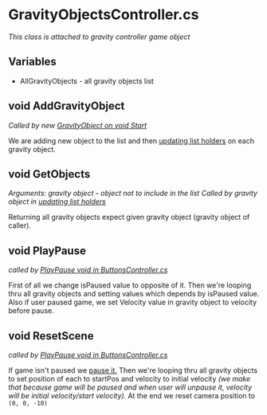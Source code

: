 # GravityObjectsController.cs
*This class is attached to gravity controller game object*

## Variables
* AllGravityObjects - all gravity objects list

## void AddGravityObject
*Called by new [GravityObject on void Start](https://github.com/mmarusiak/Universe-Simulator/blob/main/Code%20Documentation/Gravity%20Controllers/01.%20GravityObject.cs.md#void-start)*

We are adding new object to the list and then [updating list holders](https://github.com/mmarusiak/Universe-Simulator/blob/main/Code%20Documentation/Gravity%20Controllers/01.%20GravityObject.cs.md#void-updateprivatelist) on each gravity object.

## void GetObjects
*Arguments: gravity object - object not to include in the list*
*Called by gravity object in [updating list holders](https://github.com/mmarusiak/Universe-Simulator/blob/main/Code%20Documentation/Gravity%20Controllers/01.%20GravityObject.cs.md#void-updateprivatelist)*

Returning all gravity objects expect given gravity object (gravity object of caller).

## void PlayPause

*called by [PlayPause void in ButtonsController.cs](../UI%20Controllers/02.%20ButtonsController.cs.md#void-playpause)*

First of all we change isPaused value to opposite of it. Then we're looping thru all gravity objects and setting values which depends by isPaused value. Also if user paused game, we set Velocity value in gravity object to velocity before pause.

## void ResetScene

*called by [PlayPause void in ButtonsController.cs](../UI%20Controllers/02.%20ButtonsController.cs.md#void-resetscene)*

If game isn't paused we [pause it.](./02.%20GravityObjectsController.cs.md#void-playpause) Then we're looping thru all gravity objects to set position of each to startPos and velocity to initial velocity *(we make that because game will be paused and when user will unpause it, velocity will be initial velocity/start velocity).* At the end we reset camera position to ``(0, 0, -10)``
